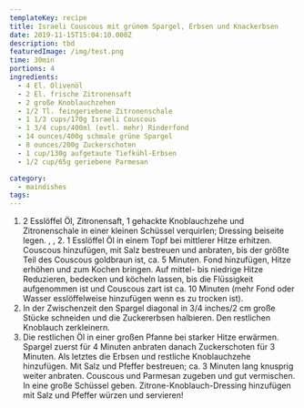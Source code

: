 ```yaml
---
templateKey: recipe
title: Israeli Couscous mit grünem Spargel, Erbsen und Knackerbsen
date: 2019-11-15T15:04:10.000Z
description: tbd
featuredImage: /img/test.png
time: 30min
portions: 4
ingredients:
  - 4 El. Olivenöl
  - 2 El. frische Zitronensaft
  - 2 große Knoblauchzehen
  - 1/2 Tl. feingeriebene Zitronenschale
  - 1 1/3 cups/170g Israeli Couscous
  - 1 3/4 cups/400ml (evtl. mehr) Rinderfond
  - 14 ounces/400g schmale grüne Spargel
  - 8 ounces/200g Zuckerschoten
  - 1 cup/130g aufgetaute Tiefkühl-Erbsen
  - 1/2 cup/65g geriebene Parmesan

category:
  - maindishes
tags:
---
```


1. 2 Esslöffel Öl, Zitronensaft, 1 gehackte Knoblauchzehe und Zitronenschale in einer kleinen Schüssel verquirlen; Dressing beiseite legen. , , 2. 1 Esslöffel Öl in einem Topf bei mittlerer Hitze erhitzen. Couscous hinzufügen, mit Salz bestreuen und anbraten, bis der größte Teil des Couscous goldbraun ist, ca. 5 Minuten. Fond hinzufügen, Hitze erhöhen und zum Kochen bringen. Auf mittel- bis niedrige Hitze Reduzieren, bedecken und köcheln lassen, bis die Flüssigkeit aufgenommen ist und Couscous zart ist ca. 10 Minuten (mehr Fond oder Wasser esslöffelweise hinzufügen wenn es zu trocken ist).
2. In der Zwischenzeit den Spargel diagonal in 3/4 inches/2 cm große Stücke schneiden und die Zuckererbsen halbieren. Den restlichen Knoblauch zerkleinern.
3. Die restlichen Öl in einer großen Pfanne bei starker Hitze erwärmen. Spargel zuerst für 4 Minuten anbraten danach Zuckerschoten für 3 Minuten. Als letztes die Erbsen und restliche Knoblauchzehe hinzufügen. Mit Salz und Pfeffer bestreuen; ca. 3 Minuten lang knusprig weiter anbraten. Couscous und Parmesan zugeben und gut vermischen. In eine große Schüssel geben. Zitrone-Knoblauch-Dressing hinzufügen
   mit Salz und Pfeffer würzen und servieren!
